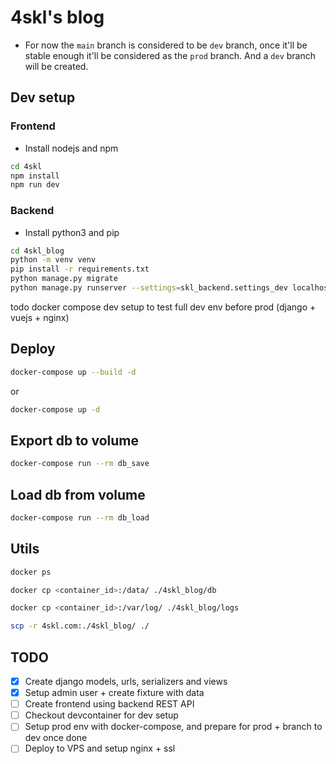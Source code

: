 # 4skl's blog  
* For now the `main` branch is considered to be `dev` branch, once it'll be stable enough it'll be considered as the `prod` branch. And a `dev` branch will be created.  

## Dev setup  

### Frontend  
* Install nodejs and npm
```sh
cd 4skl
npm install
npm run dev
```

### Backend  
* Install python3 and pip
```sh
cd 4skl_blog
python -m venv venv
pip install -r requirements.txt
python manage.py migrate
python manage.py runserver --settings=skl_backend.settings_dev localhost:8000
```


todo docker compose dev setup to test full dev env before prod (django + vuejs + nginx)  


## Deploy

```sh
docker-compose up --build -d
```  
or
```sh
docker-compose up -d
```

## Export db to volume

```sh
docker-compose run --rm db_save
```

## Load db from volume

```sh
docker-compose run --rm db_load
```

## Utils

```sh
docker ps

docker cp <container_id>:/data/ ./4skl_blog/db

docker cp <container_id>:/var/log/ ./4skl_blog/logs

scp -r 4skl.com:./4skl_blog/ ./
```

## TODO

- [x] Create django models, urls, serializers and views
- [x] Setup admin user + create fixture with data
- [ ] Create frontend using backend REST API
- [ ] Checkout devcontainer for dev setup
- [ ] Setup prod env with docker-compose, and prepare for prod + branch to dev once done
- [ ] Deploy to VPS and setup nginx + ssl